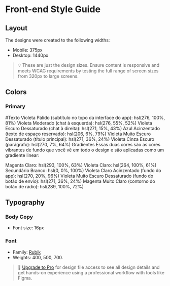 # Front-end Style Guide

## Layout

The designs were created to the following widths:

- Mobile: 375px
- Desktop: 1440px

> 💡 These are just the design sizes. Ensure content is responsive and meets WCAG requirements by testing the full range of screen sizes from 320px to large screens.

## Colors

### Primary

#Texto
Violeta Pálido (subtítulo no topo da interface do app): hsl(276, 100%, 81%)
Violeta Moderado (chat à esquerda): hsl(276, 55%, 52%)
Violeta Escuro Dessaturado (chat à direita): hsl(271, 15%, 43%)
Azul Acinzentado (texto de espaço reservado): hsl(206, 6%, 79%)
Violeta Muito Escuro Dessaturado (título principal): hsl(271, 36%, 24%)
Violeta Cinza Escuro (parágrafo): hsl(270, 7%, 64%)
Gradientes
Essas duas cores são as cores vibrantes de fundo que você vê em todo o design e são aplicadas como um gradiente linear:

Magenta Claro: hsl(293, 100%, 63%)
Violeta Claro: hsl(264, 100%, 61%)
Secundário
Branco: hsl(0, 0%, 100%)
Violeta Claro Acinzentado (fundo do app): hsl(270, 20%, 96%)
Violeta Muito Escuro Dessaturado (fundo do botão de envio): hsl(271, 36%, 24%)
Magenta Muito Claro (contorno do botão de rádio): hsl(289, 100%, 72%)
## Typography

### Body Copy

- Font size: 16px

### Font

- Family: [Rubik](https://fonts.google.com/specimen/Rubik)
- Weights: 400, 500, 700.

> 💎 [Upgrade to Pro](https://www.frontendmentor.io/pro?ref=style-guide) for design file access to see all design details and get hands-on experience using a professional workflow with tools like Figma.
